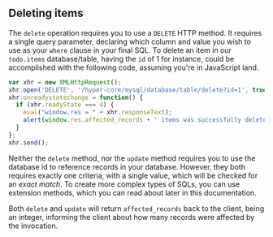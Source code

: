## Deleting items

The `delete` operation requires you to use a `DELETE` HTTP method. It requires a single query parameter,
declaring which column and value you wish to use as your `where` clause in your final SQL. To delete an item
in our `todo.items` database/table, having the `id` of 1 for instance, could be accomplished with the following
code, assuming you're in JavaScript land.

```javascript
var xhr = new XMLHttpRequest();
xhr.open('DELETE', '/hyper-core/mysql/database/table/delete?id=1', true);
xhr.onreadystatechange = function() {
  if (xhr.readyState === 4) {
    eval("window.res = " + xhr.responseText);
    alert(window.res.affected_records + ' items was successfully deleted');
  }
};
xhr.send();
```

Neither the `delete` method, nor the `update` method requires you to use the database id to reference records
in your database. However, they both requires exactly one criteria, with a single value, which will be checked
for an *exact match*. To create more complex types of SQLs, you can use extension methods, which you can read about
later in this documentation.

Both `delete` and `update` will return `affected_records` back to the client, being an integer, informing the client
about how many records were affected by the invocation.
